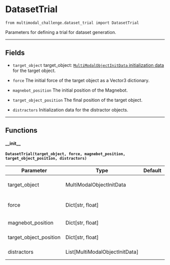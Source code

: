 # DatasetTrial

`from multimodal_challenge.dataset_trial import DatasetTrial`

Parameters for defining a trial for dataset generation.

***

## Fields

- `target_object` target_object: [`MultiModalObjectInitData` initialization data](multimodal_object_init_data.md) for the target object.

- `force` The initial force of the target object as a Vector3 dictionary.

- `magnebot_position` The initial position of the Magnebot.

- `target_object_position` The final position of the target object.

- `distractors` Initialization data for the distractor objects.

***

## Functions

#### \_\_init\_\_

**`DatasetTrial(target_object, force, magnebot_position, target_object_position, distractors)`**

| Parameter | Type | Default | Description |
| --- | --- | --- | --- |
| target_object |  MultiModalObjectInitData |  | [`MultiModalObjectInitData` initialization data](multimodal_object_init_data.md) for the target object. |
| force |  Dict[str, float] |  | The initial force of the target object as a Vector3 dictionary. |
| magnebot_position |  Dict[str, float] |  | The initial position of the Magnebot. |
| target_object_position |  Dict[str, float] |  | The final position of the target object. |
| distractors |  List[MultiModalObjectInitData] |  | Initialization data for the distractor objects. |

